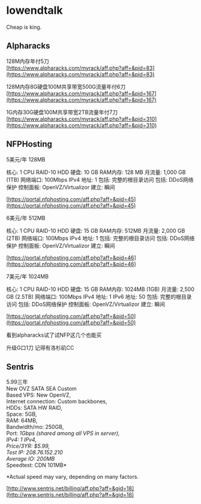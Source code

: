# lowendtalk
Cheap is king.

## Alpharacks

128M内存年付5刀  
[https://www.alpharacks.com/myrack/aff.php?aff=&pid=83](https://www.alpharacks.com/myrack/aff.php?aff=&pid=83)

128M内存8G硬盘100M共享带宽500G流量年付6刀  
[https://www.alpharacks.com/myrack/aff.php?aff=&pid=167](https://www.alpharacks.com/myrack/aff.php?aff=&pid=167)

1G内存30G硬盘100M共享带宽2TB流量年付7刀  
[https://www.alpharacks.com/myrack/aff.php?aff=&pid=310](https://www.alpharacks.com/myrack/aff.php?aff=&pid=310)

## NFPHosting

5美元/年 128MB

核心: 1 CPU
RAID-10 HDD 硬盘: 10 GB 
RAM内存: 128 MB
月流量: 1,000 GB (1TB)
网络端口: 100Mbps
IPv4 地址: 1
包括: 完整的根目录访问
包括: DDoS网络保护
控制面板: OpenVZ/Virtualizor
建立: 瞬间

[https://portal.nfphosting.com/aff.php?aff=&pid=45](https://portal.nfphosting.com/aff.php?aff=&pid=45)



6美元/年 512MB

核心: 1 CPU
RAID-10 HDD 硬盘: 15 GB 
RAM内存: 512MB
月流量: 2,000 GB (2TB)
网络端口: 100Mbps
IPv4 地址: 1
包括: 完整的根目录访问
包括: DDoS网络保护
控制面板: OpenVZ/Virtualizor
建立: 瞬间

[https://portal.nfphosting.com/aff.php?aff=&pid=46](https://portal.nfphosting.com/aff.php?aff=&pid=46)



7美元/年 1024MB

核心: 1 CPU
RAID-10 HDD 硬盘: 15 GB 
RAM内存: 1024MB (1GB)
月流量: 2,500 GB (2.5TB)
网络端口: 100Mbps
IPv4 地址: 1
IPv6 地址: 50
包括: 完整的根目录访问
包括: DDoS网络保护
控制面板: OpenVZ/Virtualizor
建立: 瞬间

[https://portal.nfphosting.com/aff.php?aff=&pid=50](https://portal.nfphosting.com/aff.php?aff=&pid=50)

看到alpharacks试了试NFP这几个也能买

升级G口1刀
记得有洛杉矶CC

## Sentris

5.99三年  
New OVZ SATA SEA Custom  
Based VPS: New OpenVZ,  
Internet connection: Custom backbones,   
HDDs: SATA HW RAID,  
Space: 5GB,  
RAM: 64MB,  
Bandwidth/mo: 250GB,  
Port: *1Gbps (shared among all VPS in server),  
IPv4: 1 IPv4,  
Price/3YR: $5.99,  
Test IP: 208.76.152.210  
Average IO: 200MB*  
Speedtest: CDN 101MB*

*Actual speed may vary, depending on many factors.

[http://www.sentris.net/billing/aff.php?aff=&gid=18](http://www.sentris.net/billing/aff.php?aff=&gid=18)